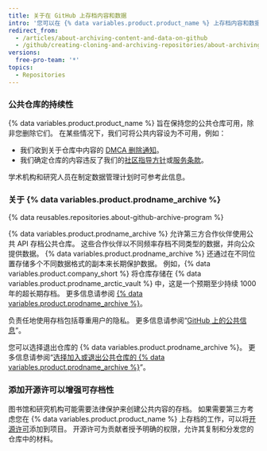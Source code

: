 ```yaml
---
title: 关于在 GitHub 上存档内容和数据
intro: '您可以在 {% data variables.product.product_name %} 上存档内容和数据以供其他人查看和参考。'
redirect_from:
  - /articles/about-archiving-content-and-data-on-github
  - /github/creating-cloning-and-archiving-repositories/about-archiving-content-and-data-on-github
versions:
  free-pro-team: '*'
topics:
  - Repositories
---
```

### 公共仓库的持续性

{% data variables.product.product_name %} 旨在保持您的公共仓库可用，除非您删除它们。 在某些情况下，我们可将公共内容设为不可用，例如：

- 我们收到关于仓库中内容的 [DMCA 删除通知](/articles/dmca-takedown-policy)。
- 我们确定仓库的内容违反了我们的[社区指导方针](/articles/github-community-guidelines)或[服务条款](/articles/github-terms-of-service/)。

学术机构和研究人员在制定数据管理计划时可参考此信息。

### 关于 {% data variables.product.prodname_archive %}

{% data reusables.repositories.about-github-archive-program %}

{% data variables.product.prodname_archive %} 允许第三方合作伙伴使用公共 API 存档公共仓库。 这些合作伙伴以不同频率存档不同类型的数据，并向公众提供数据。 {% data variables.product.prodname_archive %} 还通过在不同位置存储多个不同数据格式的副本来长期保护数据。 例如，{% data variables.product.company_short %} 将仓库存储在 {% data variables.product.prodname_arctic_vault %} 中，这是一个预期至少持续 1000 年的超长期存档。 更多信息请参阅 [{% data variables.product.prodname_archive %}](https://archiveprogram.github.com/)。

负责任地使用存档包括尊重用户的隐私。 更多信息请参阅“[GitHub 上的公共信息](/articles/github-privacy-statement/#public-information-on-github)”。

您可以选择退出仓库的 {% data variables.product.prodname_archive %}。 更多信息请参阅“[选择加入或退出公共仓库的 {% data variables.product.prodname_archive %}](/github/understanding-how-github-uses-and-protects-your-data/opting-into-or-out-of-the-github-archive-program-for-your-public-repository)”。

### 添加开源许可以增强可存档性

图书馆和研究机构可能需要法律保护来创建公共内容的存档。 如果需要第三方考虑您在 {% data variables.product.product_name %} 上存档的工作，可以将[开源许可](/articles/open-source-licensing)添加到项目。 开源许可为贡献者授予明确的权限，允许其复制和分发您的仓库中的材料。
